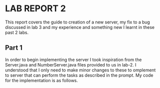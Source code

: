 # **LAB REPORT 2**
This report covers the guide to creation of a new server, my fix to a bug discussed in lab 3 and my experience and something new I learnt in these past 2 labs.
## **Part 1**
In order to begin implementing the server I took inspiration from the Server.java and NumberServer.java files provided to us in lab-2. I understood that I only need to make minor changes to these to omplement to server that can perform the tasks as described in the prompt. My code for the implementation is as follows.
